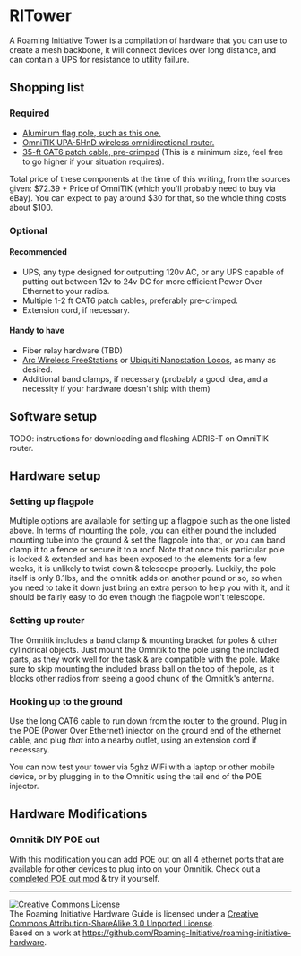 # RITower

A Roaming Initiative Tower is a compilation of hardware that you can use to create a mesh backbone, it will connect devices over long distance, and can contain a UPS for resistance to utility failure.

## Shopping list

### Required

 * [Aluminum flag pole, such as this one.](http://www.harborfreight.com/20-ft-telescoping-flag-pole-kit-95598.html)
 * [OmniTIK UPA-5HnD wireless omnidirectional router.](http://www.rts-bg.com/product.php?id_product=160)
 * [35-ft CAT6 patch cable, pre-crimped](http://www.computercablestore.com/CAT6_Certified_Booted_Net_PID23158.aspx) (This is a minimum size, feel free to go higher if your situation requires).

Total price of these components at the time of this writing, from the sources given: $72.39 + Price of OmniTIK (which you'll probably need to buy via eBay). You can expect to pay around $30 for that, so the whole thing costs about $100.

### Optional

#### Recommended
 * UPS, any type designed for outputting 120v AC, or any UPS capable of putting out between 12v to 24v DC for more efficient Power Over Ethernet to your radios.
 * Multiple 1-2 ft CAT6 patch cables, preferably pre-crimped.
 * Extension cord, if necessary.


#### Handy to have
 * Fiber relay hardware (TBD)
 * [Arc Wireless FreeStations](http://www.antennas.com/freestation/) or [Ubiquiti Nanostation Locos](http://www.ubnt.com/nanostationloco), as many as desired.
 * Additional band clamps, if necessary (probably a good idea, and a necessity if your hardware doesn't ship with them)

## Software setup

TODO: instructions for downloading and flashing ADRIS-T on OmniTIK router.

## Hardware setup

### Setting up flagpole

Multiple options are available for setting up a flagpole such as the one listed above. In terms of mounting the pole, you can either pound the included mounting tube into the ground & set the flagpole into that, or you can band clamp it to a fence or secure it to a roof. Note that once this particular pole is locked & extended and has been exposed to the elements for a few weeks, it is unlikely to twist down & telescope properly. Luckily, the pole itself is only 8.1lbs, and the omnitik adds on another pound or so, so when you need to take it down just bring an extra person to help you with it, and it should be fairly easy to do even though the flagpole won't telescope.

### Setting up router

The Omnitik includes a band clamp & mounting bracket for poles & other cylindrical objects. Just mount the Omnitik to the pole using the included parts, as they work well for the task & are compatible with the pole. Make sure to skip mounting the included brass ball on the top of thepole, as it blocks other radios from seeing a good chunk of the Omnitik's antenna.

### Hooking up to the ground

Use the long CAT6 cable to run down from the router to the ground. Plug in the POE (Power Over Ethernet) injector on the ground end of the ethernet cable, and plug *that* into a nearby outlet, using an extension cord if necessary.

You can now test your tower via 5ghz WiFi with a laptop or other mobile device, or by plugging in to the Omnitik using the tail end of the POE injector. 

## Hardware Modifications

### Omnitik DIY POE out

With this modification you can add POE out on all 4 ethernet ports that are available for other devices to plug into on your Omnitik. Check out a [completed POE out mod](http://www.flickr.com/photos/h2non/sets/72157627860401917/) & try it yourself.

------------

<a rel="license" href="http://creativecommons.org/licenses/by-sa/3.0/deed.en_US"><img alt="Creative Commons License" style="border-width:0" src="http://i.creativecommons.org/l/by-sa/3.0/88x31.png" /></a><br /><span xmlns:dct="http://purl.org/dc/terms/" property="dct:title">The Roaming Initiative Hardware Guide</span> is licensed under a <a rel="license" href="http://creativecommons.org/licenses/by-sa/3.0/deed.en_US">Creative Commons Attribution-ShareAlike 3.0 Unported License</a>.<br />Based on a work at <a xmlns:dct="http://purl.org/dc/terms/" href="https://github.com/Roaming-Initiative/roaming-initiative-hardware" rel="dct:source">https://github.com/Roaming-Initiative/roaming-initiative-hardware</a>.
